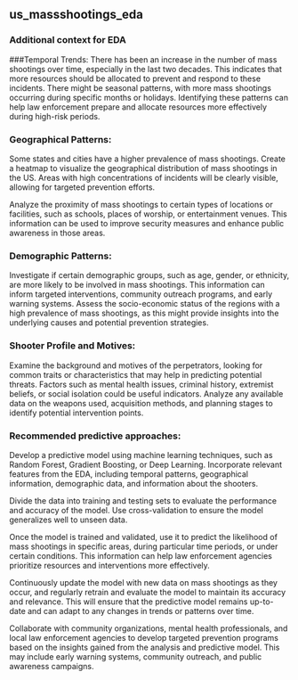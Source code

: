 ## us_massshootings_eda
### Additional context for EDA

###Temporal Trends:
There has been an increase in the number of mass shootings over time, especially in the last two decades. This indicates that more resources should be allocated to prevent and respond to these incidents. There might be seasonal patterns, with more mass shootings occurring during specific months or holidays. Identifying these patterns can help law enforcement prepare and allocate resources more effectively during high-risk periods.

### Geographical Patterns:
Some states and cities have a higher prevalence of mass shootings. Create a heatmap to visualize the geographical distribution of mass shootings in the US. Areas with high concentrations of incidents will be clearly visible, allowing for targeted prevention efforts.

Analyze the proximity of mass shootings to certain types of locations or facilities, such as schools, places of worship, or entertainment venues. This information can be used to improve security measures and enhance public awareness in those areas.

### Demographic Patterns:
Investigate if certain demographic groups, such as age, gender, or ethnicity, are more likely to be involved in mass shootings. This information can inform targeted interventions, community outreach programs, and early warning systems. Assess the socio-economic status of the regions with a high prevalence of mass shootings, as this might provide insights into the underlying causes and potential prevention strategies.

### Shooter Profile and Motives:
Examine the background and motives of the perpetrators, looking for common traits or characteristics that may help in predicting potential threats. Factors such as mental health issues, criminal history, extremist beliefs, or social isolation could be useful indicators. Analyze any available data on the weapons used, acquisition methods, and planning stages to identify potential intervention points.

### Recommended predictive approaches:
Develop a predictive model using machine learning techniques, such as Random Forest, Gradient Boosting, or Deep Learning. Incorporate relevant features from the EDA, including temporal patterns, geographical information, demographic data, and information about the shooters.

Divide the data into training and testing sets to evaluate the performance and accuracy of the model. Use cross-validation to ensure the model generalizes well to unseen data.

Once the model is trained and validated, use it to predict the likelihood of mass shootings in specific areas, during particular time periods, or under certain conditions. This information can help law enforcement agencies prioritize resources and interventions more effectively.

Continuously update the model with new data on mass shootings as they occur, and regularly retrain and evaluate the model to maintain its accuracy and relevance. This will ensure that the predictive model remains up-to-date and can adapt to any changes in trends or patterns over time.

Collaborate with community organizations, mental health professionals, and local law enforcement agencies to develop targeted prevention programs based on the insights gained from the analysis and predictive model. This may include early warning systems, community outreach, and public awareness campaigns.
